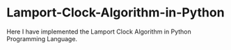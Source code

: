 # Lamport-Clock-Algorithm-in-Python
Here I have implemented the Lamport Clock Algorithm in Python Programming Language. 
